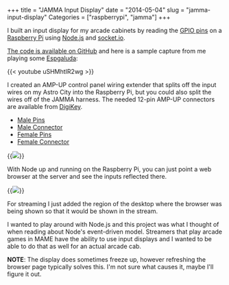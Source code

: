 +++
title = "JAMMA Input Display"
date = "2014-05-04"
slug = "jamma-input-display"
Categories = ["raspberrypi", "jamma"]
+++

I built an input display for my arcade cabinets by reading the
[GPIO pins](http://elinux.org/RPi_Low-level_peripherals) on a
[Raspberry Pi](http://www.raspberrypi.org/) using
[Node.js](http://nodejs.org) and [socket.io](http://socket.io).

[The code is available on GitHub](https://github.com/wnka/arcadebuttons-node-pi) and here is a sample capture from me playing some [Espgaluda](http://en.wikipedia.org/wiki/Espgaluda):

{{< youtube uSHMhtIR2wg  >}}

I created an AMP-UP control panel wiring extender that splits off the input wires on my Astro City into the Raspberry
Pi, but you could also split the wires off of the JAMMA harness. The needed 12-pin AMP-UP connectors are available
from [DigiKey](http://digikey.com).

- [Male Pins](http://www.digikey.com/product-detail/en/175151-1/A107106TR-ND/1152993)
- [Male Connector](http://www.digikey.com/product-search/en?WT.z_header=search_go&lang=en&site=us&keywords=A106906-ND&x=0&y=0&formaction=on)
- [Female Pins](http://www.digikey.com/product-detail/en/175149-2/A107105TR-ND/1149437)
- [Female Connector](http://www.digikey.com/product-search/en?WT.z_header=search_go&lang=en&site=us&keywords=A106914-ND&x=0&y=0&formaction=on)

{{<img src="/images/rpibuttons.jpg" caption="Raspberry Pi with control panel extension">}}

With Node up and running on the Raspberry Pi, you can just point a web browser at the server and see
the inputs reflected there.

{{<img src="/images/buttonslocal.jpg" caption="Button display">}}

For streaming I just added the region of the desktop where the browser was being shown so that it
would be shown in the stream.

I wanted to play around with Node.js and this project was what I thought of when reading about
Node's event-driven model. Streamers that play arcade games in MAME have the ability to use
input displays and I wanted to be able to do that as well for an actual arcade cab.

**NOTE**: The display does sometimes freeze up, however refreshing the
browser page typically solves this. I'm not sure what causes it, maybe I'll figure it out.

